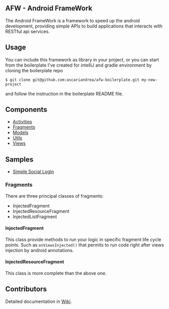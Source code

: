 ## AFW - Android FrameWork

The Android FrameWork is a framework to speed up the android development, providing simple APIs to build applications that interacts with RESTful api services.

## Usage
You can include this framework as library in your project, or you can start from the boilerplate I've created for intelliJ and gradle environment by cloning the boilerplate repo
```
$ git clone git@github.com:ascariandrea/afw-boilerplate.git my-new-project
```
and follow the instruction in the boilerplate README file.

## Components
* [Activities](https://github.com/ascariandrea/afw/wiki/Activities)
* [Fragments](https://github.com/ascariandrea/afw/wiki/Fragments)
* [Models](https://github.com/ascariandrea/afw/wiki/Models)
* [Utils](https://github.com/ascariandrea/afw/wiki/Utils)
* [Views](https://github.com/ascariandrea/afw/wiki/Views)


## Samples

* [Simple Social Login](https://github.com/ascariandrea/afw/tree/master/sample/src/main/java/com/ascariandrea/afw/samples/login)



### Fragments

There are three principal classes of fragments:

* InjectedFragment
* InjectedResourceFragment
* InjectedListFragment

#### InjectedFragment
This class provide methods to run your logic in specific fragment life cycle points.
Such as `onViewsInjected()` that permits to run code right after views injection by android annotations.


#### InjectedResourceFragment
This class is more complete than the above one.

## Contributors


Detailed documentation in [Wiki](https://github.com/ascariandrea/afw/wiki).



